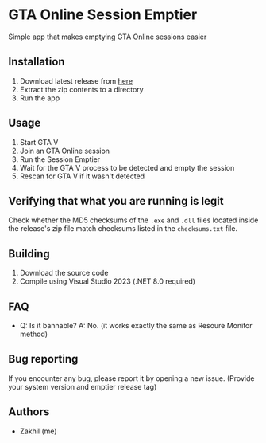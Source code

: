 # GTA Online Session Emptier

Simple app that makes emptying GTA Online sessions easier

## Installation

1. Download latest release from [here](https://github.com/zakhildev/gta-online-session-emptier/releases)
2. Extract the zip contents to a directory
3. Run the app

## Usage

1. Start GTA V
2. Join an GTA Online session
3. Run the Session Emptier
4. Wait for the GTA V process to be detected and empty the session
5. Rescan for GTA V if it wasn't detected

## Verifying that what you are running is legit

Check whether the MD5 checksums of the `.exe` and `.dll` files located inside the release's zip file match checksums listed in the `checksums.txt` file.

## Building

1. Download the source code
2. Compile using Visual Studio 2023 (.NET 8.0 required)

## FAQ

- Q: Is it bannable?
  A: No. (it works exactly the same as Resoure Monitor method)

## Bug reporting

If you encounter any bug, please report it by opening a new issue. (Provide your system version and emptier release tag)

## Authors

- Zakhil (me)
